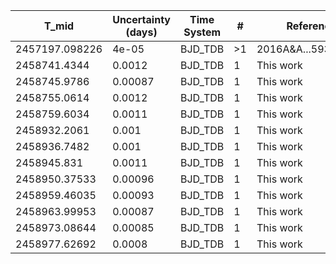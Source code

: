 |T_mid|Uncertainty (days)           |Time System|#                                            |Reference                           |
|-----|-----------------------------|-----------|---------------------------------------------|------------------------------------|
|2457197.098226|4e-05                        |BJD_TDB    |>1                                           |2016A&A...593A.113B                 |
|2458741.4344|0.0012                       |BJD_TDB    |1                                            |This work                           |
|2458745.9786|0.00087                      |BJD_TDB    |1                                            |This work                           |
|2458755.0614|0.0012                       |BJD_TDB    |1                                            |This work                           |
|2458759.6034|0.0011                       |BJD_TDB    |1                                            |This work                           |
|2458932.2061|0.001                        |BJD_TDB    |1                                            |This work                           |
|2458936.7482|0.001                        |BJD_TDB    |1                                            |This work                           |
|2458945.831|0.0011                       |BJD_TDB    |1                                            |This work                           |
|2458950.37533|0.00096                      |BJD_TDB    |1                                            |This work                           |
|2458959.46035|0.00093                      |BJD_TDB    |1                                            |This work                           |
|2458963.99953|0.00087                      |BJD_TDB    |1                                            |This work                           |
|2458973.08644|0.00085                      |BJD_TDB    |1                                            |This work                           |
|2458977.62692|0.0008                       |BJD_TDB    |1                                            |This work                           |
